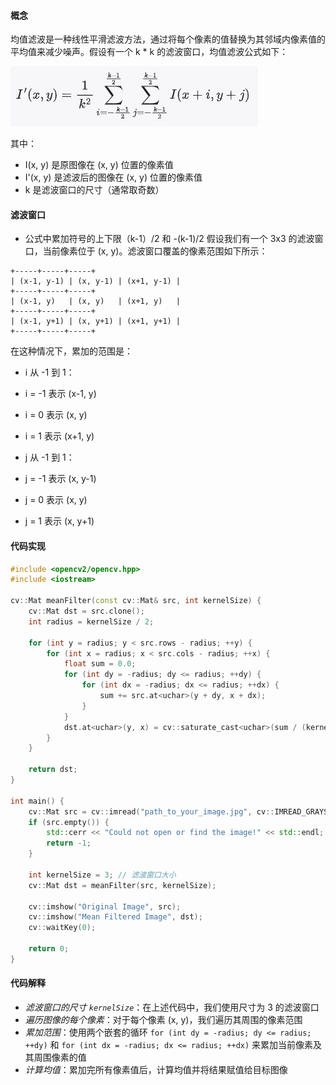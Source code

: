 #### 概念

均值滤波是一种线性平滑滤波方法，通过将每个像素的值替换为其邻域内像素值的平均值来减少噪声。假设有一个  k * k  的滤波窗口，均值滤波公式如下：

![均值滤波](image-3.png)


其中：
-  I(x, y)  是原图像在 (x, y) 位置的像素值
-  I'(x, y) 是滤波后的图像在 (x, y) 位置的像素值
-  k 是滤波窗口的尺寸（通常取奇数）

#### 滤波窗口

-  公式中累加符号的上下限（k-1）/2 和 -(k-1)/2
假设我们有一个 3x3 的滤波窗口，当前像素位于 (x, y)。滤波窗口覆盖的像素范围如下所示：

```
+-----+-----+-----+
| (x-1, y-1) | (x, y-1) | (x+1, y-1) |
+-----+-----+-----+
| (x-1, y)   | (x, y)   | (x+1, y)   |
+-----+-----+-----+
| (x-1, y+1) | (x, y+1) | (x+1, y+1) |
+-----+-----+-----+
```

在这种情况下，累加的范围是：

-  i  从 -1 到 1：
  - i = -1  表示 (x-1, y)
  - i = 0   表示 (x, y)
  - i = 1   表示 (x+1, y)

-  j  从 -1 到 1：
  -  j = -1  表示 (x, y-1)
  -  j = 0  表示 (x, y)
  -  j = 1  表示 (x, y+1)


#### 代码实现

```cpp
#include <opencv2/opencv.hpp>
#include <iostream>

cv::Mat meanFilter(const cv::Mat& src, int kernelSize) {
    cv::Mat dst = src.clone();
    int radius = kernelSize / 2;

    for (int y = radius; y < src.rows - radius; ++y) {
        for (int x = radius; x < src.cols - radius; ++x) {
            float sum = 0.0;
            for (int dy = -radius; dy <= radius; ++dy) {
                for (int dx = -radius; dx <= radius; ++dx) {
                    sum += src.at<uchar>(y + dy, x + dx);
                }
            }
            dst.at<uchar>(y, x) = cv::saturate_cast<uchar>(sum / (kernelSize * kernelSize));
        }
    }

    return dst;
}

int main() {
    cv::Mat src = cv::imread("path_to_your_image.jpg", cv::IMREAD_GRAYSCALE);
    if (src.empty()) {
        std::cerr << "Could not open or find the image!" << std::endl;
        return -1;
    }

    int kernelSize = 3; // 滤波窗口大小
    cv::Mat dst = meanFilter(src, kernelSize);

    cv::imshow("Original Image", src);
    cv::imshow("Mean Filtered Image", dst);
    cv::waitKey(0);

    return 0;
}
```

#### 代码解释

- *滤波窗口的尺寸 `kernelSize`*：在上述代码中，我们使用尺寸为 3 的滤波窗口
- *遍历图像的每个像素*：对于每个像素 (x, y)，我们遍历其周围的像素范围
- *累加范围*：使用两个嵌套的循环 `for (int dy = -radius; dy <= radius; ++dy)` 和 `for (int dx = -radius; dx <= radius; ++dx)` 来累加当前像素及其周围像素的值
- *计算均值*：累加完所有像素值后，计算均值并将结果赋值给目标图像

